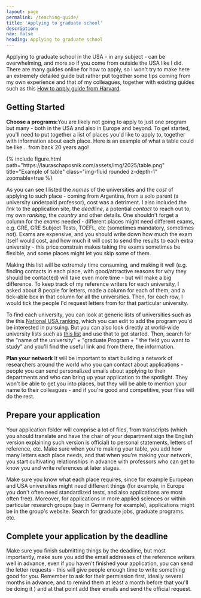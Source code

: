 ```yaml
---
layout: page
permalink: /teaching-guide/
title: 'Applying to graduate school'
description:  
nav: false
heading: Applying to graduate school
---
```



Applying to graduate school in the USA - in any subject - can be overwhelming, and more so if you come from outside the USA like I did. There are many guides online for how to apply, so I won't try to make here an extremely detailed guide but rather put together some tips coming from my own experience and that of my colleagues, together with existing guides such as this  [How to apply guide from Harvard](https://gsas.harvard.edu/apply).

## Getting Started

<b>Choose a programs:</b>You are likely not going to apply to just one program but many - both in the USA and also in Europe and beyond. To get started, you'll need to put together a list of places you'd like to apply to, together with information about each place. Here is an example of what a table could be like... from back 20 years ago!

  <div class="row">
    <div class="col-sm mt-3 mt-md-0">
        {% include figure.html path="https://lauraschaposnik.com/assets/img/2025/table.png" title="Example of table" class="img-fluid rounded z-depth-1" zoomable=true %}
    </div>
</div>

As you can see I listed the <i>names</i> of the universities and the <i>cost</i> of applying to such place - coming from Argentina, from a solo parent (a university underpaid professor), cost was a detriment. I also included the <i>link</i> to the application site, the <i>deadline</i>, a potential <i>contact</i> to reach out to, my own <i>ranking</i>, the <i>country</i> and other details. One shouldn't forget a column for the <i>exams</i> needed - different places might need different exams, e.g. GRE, GRE Subject Tests, TOEFL, etc (sometimes mandatory, sometimes not). Exams are expensive, and you should write down how much the exam itself would cost, and how much it will cost to send the results to each extra university - this price constrain makes taking the exams sometimes be flexible, and some places might let you skip some of them.  

 Making this list will be extremely time consuming, and making it well (e.g. finding contacts in each place, with good/attractive reasons for why they should be contacted) will take even more time - but will make a big difference.  To keep track of my reference writers for each university, I asked about 8 people for letters, made a column for each of them, and a tick-able box in that column for all the universities. Then, for each row, I would tick the people I'd request letters from for that particular university. 

To find each university, you can look at generic lists of universities such as the this [National USA ranking](https://www.usnews.com/best-colleges/rankings), which you can edit to add the program you'd be interested in pursuing.  But you can also look directly at world-wide university lists such as [this list](https://www.usnews.com/education/best-global-universities/rankings) and use that to get started. Then, search for the "name of the university" + "graduate Program + " the field you want to study" and you'll find the useful link and from there, the information. 


<b>Plan your network</b>  It will be important to start building a network of researchers around the world who you can contact about applications - people you can send personalized emails about applying to their departments and who can bring up your application to the spotlight. They won't be able to get you into places, but they will be able to mention your name to their colleagues - and if you're good and competitive, your files will do the rest. 


## Prepare your application

Your application folder will comprise a lot of files, from transcripts (which you should translate and have the chair of your department sign the English version explaining such version is official) to personal statements, letters of reference, etc. Make sure when you're making your table, you add how many letters each place needs, and that when you're making your network, you start cultivating relationships in advance with professors who can get to know you and write references at later stages. 

Make sure you know what each place requires, since for example European and USA universities might need different things (for example, in Europe you don't often need standardized tests, and also applications are most often free). Moreover, for applications in more applied sciences or within particular research groups (say in Germany for example), applications might be in the group's website. Search for graduate jobs, graduate programs. etc. 


## Complete your application by the deadline

Make sure you finish submitting things by the deadline, but most importantly, make sure you add the email addresses of the reference writers well in advance, even if you haven't finished your application, you can send the letter requests - this will give people enough time to write something good for you. Remember to ask for their permission first, ideally several months in advance, and to remind them at least a month before that you'll be doing it ) and at that point add their emails and send the official request. 